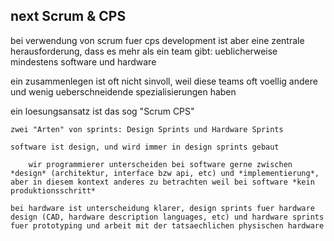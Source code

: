 ## next Scrum & CPS

bei verwendung von scrum fuer cps development ist aber eine zentrale herausforderung, dass es mehr als ein team gibt: ueblicherweise mindestens software und hardware

ein zusammenlegen ist oft nicht sinvoll, weil diese teams oft voellig andere und wenig ueberschneidende spezialisierungen haben

ein loesungsansatz ist das sog "Scrum CPS"

    zwei "Arten" von sprints: Design Sprints und Hardware Sprints

    software ist design, und wird immer in design sprints gebaut

        wir programmierer unterscheiden bei software gerne zwischen *design* (architektur, interface bzw api, etc) und *implementierung*, aber in diesem kontext anderes zu betrachten weil bei software *kein produktionsschritt*

    bei hardware ist unterscheidung klarer, design sprints fuer hardware design (CAD, hardware description languages, etc) und hardware sprints fuer prototyping und arbeit mit der tatsaechlichen physischen hardware
